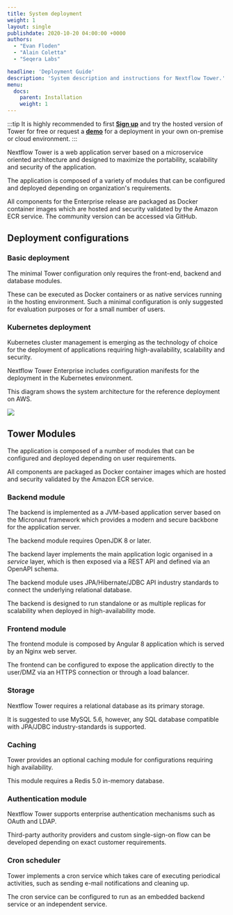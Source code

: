 ```yaml
---
title: System deployment
weight: 1
layout: single
publishdate: 2020-10-20 04:00:00 +0000
authors:
  - "Evan Floden"
  - "Alain Coletta"
  - "Seqera Labs"

headline: 'Deployment Guide'
description: 'System description and instructions for Nextflow Tower.'
menu:
  docs:
    parent: Installation
    weight: 1
---
```


:::tip
It is highly recommended to first [**Sign up**](https://tower.nf "Nextflow Tower") and try the hosted version of Tower for free or request a [**demo**](https://meetings.hubspot.com/evan141 "Nextflow Tower Demo") for a deployment in your own on-premise or cloud environment.
:::

Nextflow Tower is a web application server based on a microservice oriented architecture and designed to maximize the portability, scalability and security of the application.

The application is composed of a variety of modules that can be configured and deployed depending on organization's requirements.

All components for the Enterprise release are packaged as Docker container images which are hosted and security validated by the Amazon ECR service. The community version can be accessed via GitHub.

## Deployment configurations

### Basic deployment

The minimal Tower configuration only requires the front-end, backend and database modules.

These can be executed as Docker containers or as native services running in the hosting environment. Such a minimal configuration is only suggested for evaluation purposes or for a small number of users.

### Kubernetes deployment

Kubernetes cluster management is emerging as the technology of choice for the deployment of applications requiring high-availability, scalability and security.

Nextflow Tower Enterprise includes configuration manifests for the deployment in the Kubernetes environment.

This diagram shows the system architecture for the reference deployment on AWS.

![](/uploads/2020/10/installation_reference_architecture.png)

## Tower Modules

The application is composed of a number of modules that can be configured and deployed depending on user requirements.

All components are packaged as Docker container images which are hosted and security validated by the Amazon ECR service.

### Backend module

The backend is implemented as a JVM-based application server based on the Micronaut framework which provides a modern and secure backbone for the application server.

The backend module requires OpenJDK 8 or later.

The backend layer implements the main application logic organised in a *service* layer, which is then exposed via a REST API and defined via an OpenAPI schema.

The backend module uses JPA/Hibernate/JDBC API industry standards to connect the underlying relational database.

The backend is designed to run standalone or as multiple replicas for scalability when deployed in high-availability mode.  

### Frontend module

The frontend module is composed by Angular 8 application which is served by an Nginx web server.

The frontend can be configured to expose the application directly to the user/DMZ via an HTTPS connection or through a load balancer.

### Storage

Nextflow Tower requires a relational database as its primary storage.

It is suggested to use MySQL 5.6, however, any SQL database compatible with JPA/JDBC industry-standards is supported.

### Caching

Tower provides an optional caching module for configurations requiring high availability.

This module requires a Redis 5.0 in-memory database.

### Authentication module

Nextflow Tower supports enterprise authentication mechanisms such as OAuth and LDAP.

Third-party authority providers and custom single-sign-on flow can be developed depending on exact customer requirements.

### Cron scheduler

Tower implements a cron service which takes care of executing periodical activities, such as sending e-mail notifications and cleaning up.

The cron service can be configured to run as an embedded backend service or an independent service.
